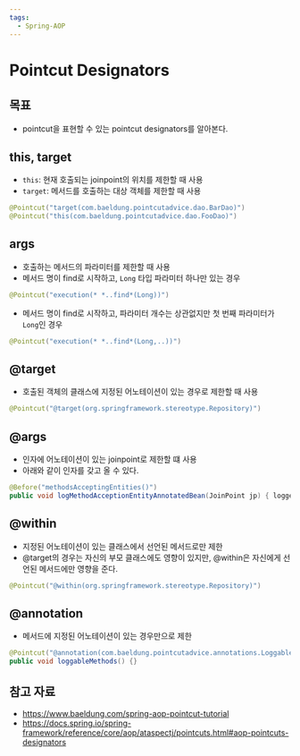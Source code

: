 ```yaml
---
tags:
  - Spring-AOP
---
```

# Pointcut Designators

## 목표

- pointcut을 표현할 수 있는 pointcut designators를 알아본다.

## this, target

- `this`: 현재 호출되는 joinpoint의 위치를 제한할 때 사용
- `target`: 메서드를 호출하는 대상 객체를 제한할 때 사용

```kotlin
@Pointcut("target(com.baeldung.pointcutadvice.dao.BarDao)")
@Pointcut("this(com.baeldung.pointcutadvice.dao.FooDao)")
```

## args

- 호출하는 메서드의 파라미터를 제한할 때 사용
- 메서드 명이 find로 시작하고, `Long` 타입 파라미터 하나만 있는 경우

```kotlin
@Pointcut("execution(* *..find*(Long))")
```

- 메서드 명이 find로 시작하고, 파라미터 개수는 상관없지만 첫 번째 파라미터가 `Long`인 경우

```kotlin
@Pointcut("execution(* *..find*(Long,..))")
```

## @target

- 호출된 객체의 클래스에 지정된 어노테이션이 있는 경우로 제한할 때 사용

```kotlin
@Pointcut("@target(org.springframework.stereotype.Repository)")
```

## @args

- 인자에 어노테이션이 있는 joinpoint로 제한할 떄 사용
- 아래와 같이 인자를 갖고 올 수 있다.

```java
@Before("methodsAcceptingEntities()") 
public void logMethodAcceptionEntityAnnotatedBean(JoinPoint jp) { logger.info("Accepting beans with @Entity annotation: " + jp.getArgs()[0]); }
```

## @within

- 지정된 어노테이션이 있는 클래스에서 선언된 메서드로만 제한
- @target의 경우는 자신의 부모 클래스에도 영향이 있지만, @within은 자신에게 선언된 메서드에만 영향을 준다.

```kotlin
@Pointcut("@within(org.springframework.stereotype.Repository)")
```

## @annotation

- 메서드에 지정된 어노테이션이 있는 경우만으로 제한

```java
@Pointcut("@annotation(com.baeldung.pointcutadvice.annotations.Loggable)") 
public void loggableMethods() {}
```

## 참고 자료

- https://www.baeldung.com/spring-aop-pointcut-tutorial
- https://docs.spring.io/spring-framework/reference/core/aop/ataspectj/pointcuts.html#aop-pointcuts-designators
